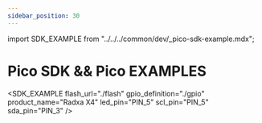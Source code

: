```yaml
---
sidebar_position: 30
---
```


import SDK_EXAMPLE from "../../../common/dev/\_pico-sdk-example.mdx";

# Pico SDK && Pico EXAMPLES

<SDK_EXAMPLE flash_url="./flash" gpio_definition="./gpio" product_name="Radxa X4" led_pin="PIN_5" scl_pin="PIN_5" sda_pin="PIN_3" />
